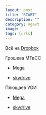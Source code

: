 ```yaml
---
layout: post
title: "ВГАВТ"
description: ""
category: vgavt
image: 
tags: [urls]
---
```


Всё на [Dropbox](https://www.dropbox.com/sh/co6b8rk3wwvesl0/bLpFBRbBNX/ACADEMY)


Грошева МТвСС


- [Mega](https://mega.co.nz/#F!psRBBJIa!Ln0THaaHFM9hiramxV63yg)


- [skydrive](http://sdrv.ms/NjD9he)

Плющаев УОИ 


- [Mega](https://mega.co.nz/#F!E0RHVahD!eJSEeI2kTsbfesQRUxYFog)


- [skydrive](http://1drv.ms/1ch3tRU)


   